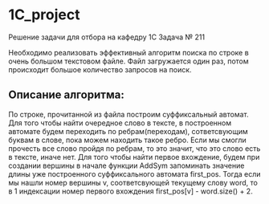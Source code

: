# 1C_project
Решение задачи для отбора на кафедру 1С
Задача № 211


Необходимо реализовать эффективный алгоритм поиска по строке в очень большом текстовом файле. Файл загружается один раз, потом происходит большое количество запросов на поиск.

## Описание алгоритма:
По строке, прочитанной из файла построим суффиксальный автомат. Для того чтобы найти очередное слово в тексте, в построенном автомате будем переходить по ребрам(переходам), сответсвующим буквам в слове, пока можем находить такое ребро. Если мы смогли прочесть все слово пройдя по ребрам, то это значит, что это слово есть в тексте, иначе нет. Для того чтобы найти первое вхождение, будем при создании вершины в начале функции AddSym запоминать значение длины уже построенного суффиксального автомата first_pos. Тогда если мы нашли номер вершины v, соответсвующей текущему слову word, то в 1 индексации номер первого вхождения first_pos[v] - word.size() + 2.


